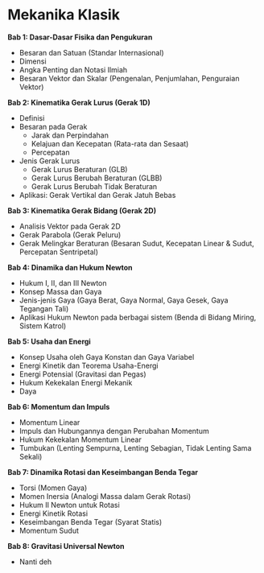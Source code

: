 # Mekanika Klasik

**Bab 1: Dasar-Dasar Fisika dan Pengukuran**
*   Besaran dan Satuan (Standar Internasional)
*   Dimensi
*   Angka Penting dan Notasi Ilmiah
*   Besaran Vektor dan Skalar (Pengenalan, Penjumlahan, Penguraian Vektor)

**Bab 2: Kinematika Gerak Lurus (Gerak 1D)**
*   Definisi
*   Besaran pada Gerak
    *  Jarak dan Perpindahan
    *  Kelajuan dan Kecepatan (Rata-rata dan Sesaat)
    *  Percepatan
*   Jenis Gerak Lurus
    *  Gerak Lurus Beraturan (GLB)
    *  Gerak Lurus Berubah Beraturan (GLBB)
    *  Gerak Lurus Berubah Tidak Beraturan
*   Aplikasi: Gerak Vertikal dan Gerak Jatuh Bebas

**Bab 3: Kinematika Gerak Bidang (Gerak 2D)**
*   Analisis Vektor pada Gerak 2D
*   Gerak Parabola (Gerak Peluru)
*   Gerak Melingkar Beraturan (Besaran Sudut, Kecepatan Linear & Sudut, Percepatan Sentripetal)

**Bab 4: Dinamika dan Hukum Newton**
*   Hukum I, II, dan III Newton
*   Konsep Massa dan Gaya
*   Jenis-jenis Gaya (Gaya Berat, Gaya Normal, Gaya Gesek, Gaya Tegangan Tali)
*   Aplikasi Hukum Newton pada berbagai sistem (Benda di Bidang Miring, Sistem Katrol)

**Bab 5: Usaha dan Energi**
*   Konsep Usaha oleh Gaya Konstan dan Gaya Variabel
*   Energi Kinetik dan Teorema Usaha-Energi
*   Energi Potensial (Gravitasi dan Pegas)
*   Hukum Kekekalan Energi Mekanik
*   Daya

**Bab 6: Momentum dan Impuls**
*   Momentum Linear
*   Impuls dan Hubungannya dengan Perubahan Momentum
*   Hukum Kekekalan Momentum Linear
*   Tumbukan (Lenting Sempurna, Lenting Sebagian, Tidak Lenting Sama Sekali)

**Bab 7: Dinamika Rotasi dan Keseimbangan Benda Tegar**
*   Torsi (Momen Gaya)
*   Momen Inersia (Analogi Massa dalam Gerak Rotasi)
*   Hukum II Newton untuk Rotasi
*   Energi Kinetik Rotasi
*   Keseimbangan Benda Tegar (Syarat Statis)
*   Momentum Sudut

**Bab 8: Gravitasi Universal Newton**
*   Nanti deh
